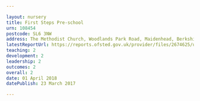 ```yaml
---

layout: nursery
title: First Steps Pre-school
urn: 108454
postcode: SL6 3NW
address: The Methodist Church, Woodlands Park Road, Maidenhead, Berkshire, SL6 3NW
latestReportUrl: https://reports.ofsted.gov.uk/provider/files/2674625/urn/108454.pdf
teaching: 2
development: 2
leadership: 2
outcomes: 2
overall: 2
date: 01 April 2018 
datePublish: 23 March 2017

---
```

